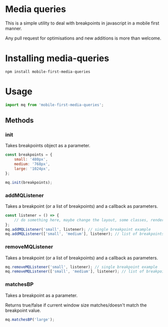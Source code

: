 # Media queries

This is a simple utility to deal with breakpoints in javascript in a mobile first manner.

Any pull request for optimisations and new additions is more than welcome.

# Installing media-queries

```
npm install mobile-first-media-queries
```

# Usage

```js
import mq from 'mobile-first-media-queries';
```

## Methods

### init

Takes breakpoints object as a parameter.

```js
const breakpoints = {
    small: '480px',
    medium: '768px',
    large: '1024px',
};

mq.init(breakpoints);
```

### addMQListener

Takes a breakpoint (or a list of breakpoints) and a callback as parameters.

```js
const listener = () => {
    // do something here, maybe change the layout, some classes, render something else etc
};
mq.addMQListener('small', listener); // single breakpoint example
mq.addMQListener(['small', 'medium'], listener); // list of breakpoints example
```

### removeMQListener

Takes a breakpoint (or a list of breakpoints) and a callback as parameters.

```js
mq.removeMQListener('small', listener); // single breakpoint example
mq.removeMQListener(['small', 'medium'], listener); // list of breakpoints example
```

### matchesBP

Takes a breakpoint as a parameter.

Returns true/false if current window size matches/doesn't match the breakpoint value.

```js
mq.matchesBP('large');
```
